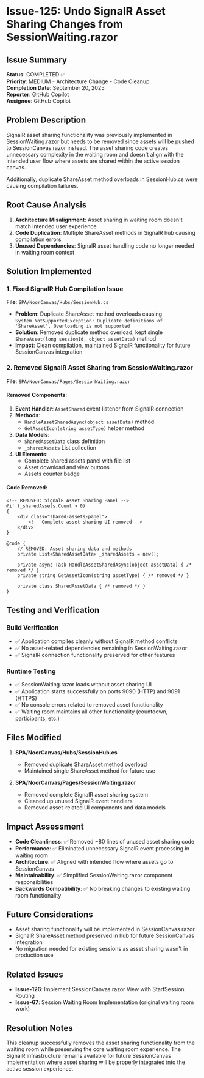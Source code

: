 # Issue-125: Undo SignalR Asset Sharing Changes from SessionWaiting.razor

## Issue Summary

**Status**: COMPLETED ✅  
**Priority**: MEDIUM - Architecture Change - Code Cleanup  
**Completion Date**: September 20, 2025  
**Reporter**: GitHub Copilot  
**Assignee**: GitHub Copilot

## Problem Description

SignalR asset sharing functionality was previously implemented in SessionWaiting.razor but needs to be removed since assets will be pushed to SessionCanvas.razor instead. The asset sharing code creates unnecessary complexity in the waiting room and doesn't align with the intended user flow where assets are shared within the active session canvas.

Additionally, duplicate ShareAsset method overloads in SessionHub.cs were causing compilation failures.

## Root Cause Analysis

1. **Architecture Misalignment**: Asset sharing in waiting room doesn't match intended user experience
2. **Code Duplication**: Multiple ShareAsset methods in SignalR hub causing compilation errors
3. **Unused Dependencies**: SignalR asset handling code no longer needed in waiting room context

## Solution Implemented

### 1. Fixed SignalR Hub Compilation Issue

**File**: `SPA/NoorCanvas/Hubs/SessionHub.cs`

- **Problem**: Duplicate ShareAsset method overloads causing `System.NotSupportedException: Duplicate definitions of 'ShareAsset'. Overloading is not supported`
- **Solution**: Removed duplicate method overload, kept single `ShareAsset(long sessionId, object assetData)` method
- **Impact**: Clean compilation, maintained SignalR functionality for future SessionCanvas integration

### 2. Removed SignalR Asset Sharing from SessionWaiting.razor

**File**: `SPA/NoorCanvas/Pages/SessionWaiting.razor`

#### Removed Components:

1. **Event Handler**: `AssetShared` event listener from SignalR connection
2. **Methods**:
   - `HandleAssetSharedAsync(object assetData)` method
   - `GetAssetIcon(string assetType)` helper method
3. **Data Models**:
   - `SharedAssetData` class definition
   - `_sharedAssets` List collection
4. **UI Elements**:
   - Complete shared assets panel with file list
   - Asset download and view buttons
   - Assets counter badge

#### Code Removed:

```razor
<!-- REMOVED: SignalR Asset Sharing Panel -->
@if (_sharedAssets.Count > 0)
{
    <div class="shared-assets-panel">
        <!-- Complete asset sharing UI removed -->
    </div>
}

@code {
    // REMOVED: Asset sharing data and methods
    private List<SharedAssetData> _sharedAssets = new();

    private async Task HandleAssetSharedAsync(object assetData) { /* removed */ }
    private string GetAssetIcon(string assetType) { /* removed */ }

    private class SharedAssetData { /* removed */ }
}
```

## Testing and Verification

### Build Verification

- ✅ Application compiles cleanly without SignalR method conflicts
- ✅ No asset-related dependencies remaining in SessionWaiting.razor
- ✅ SignalR connection functionality preserved for other features

### Runtime Testing

- ✅ SessionWaiting.razor loads without asset sharing UI
- ✅ Application starts successfully on ports 9090 (HTTP) and 9091 (HTTPS)
- ✅ No console errors related to removed asset functionality
- ✅ Waiting room maintains all other functionality (countdown, participants, etc.)

## Files Modified

1. **SPA/NoorCanvas/Hubs/SessionHub.cs**
   - Removed duplicate ShareAsset method overload
   - Maintained single ShareAsset method for future use

2. **SPA/NoorCanvas/Pages/SessionWaiting.razor**
   - Removed complete SignalR asset sharing system
   - Cleaned up unused SignalR event handlers
   - Removed asset-related UI components and data models

## Impact Assessment

- **Code Cleanliness**: ✅ Removed ~80 lines of unused asset sharing code
- **Performance**: ✅ Eliminated unnecessary SignalR event processing in waiting room
- **Architecture**: ✅ Aligned with intended flow where assets go to SessionCanvas
- **Maintainability**: ✅ Simplified SessionWaiting.razor component responsibilities
- **Backwards Compatibility**: ✅ No breaking changes to existing waiting room functionality

## Future Considerations

- Asset sharing functionality will be implemented in SessionCanvas.razor
- SignalR ShareAsset method preserved in hub for future SessionCanvas integration
- No migration needed for existing sessions as asset sharing wasn't in production use

## Related Issues

- **Issue-126**: Implement SessionCanvas.razor View with StartSession Routing
- **Issue-67**: Session Waiting Room Implementation (original waiting room work)

## Resolution Notes

This cleanup successfully removes the asset sharing functionality from the waiting room while preserving the core waiting room experience. The SignalR infrastructure remains available for future SessionCanvas implementation where asset sharing will be properly integrated into the active session experience.

